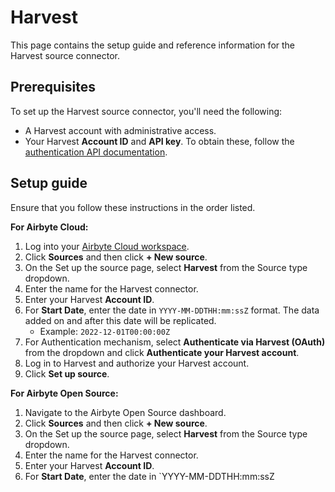 # Harvest

This page contains the setup guide and reference information for the Harvest source connector.

## Prerequisites

To set up the Harvest source connector, you'll need the following:

- A Harvest account with administrative access.
- Your Harvest **Account ID** and **API key**. To obtain these, follow the [authentication API documentation](https://help.getharvest.com/api-v2/authentication-api/authentication/authentication/).

## Setup guide

Ensure that you follow these instructions in the order listed.

**For Airbyte Cloud:**

1. Log into your [Airbyte Cloud workspace](https://cloud.airbyte.com/workspaces).
2. Click **Sources** and then click **+ New source**.
3. On the Set up the source page, select **Harvest** from the Source type dropdown.
4. Enter the name for the Harvest connector.
5. Enter your Harvest **Account ID**.
6. For **Start Date**, enter the date in `YYYY-MM-DDTHH:mm:ssZ` format. The data added on and after this date will be replicated.
   - Example: `2022-12-01T00:00:00Z`
7. For Authentication mechanism, select **Authenticate via Harvest (OAuth)** from the dropdown and click **Authenticate your Harvest account**.
8. Log in to Harvest and authorize your Harvest account.
9. Click **Set up source**.

**For Airbyte Open Source:**

1. Navigate to the Airbyte Open Source dashboard.
2. Click **Sources** and then click **+ New source**.
3. On the Set up the source page, select **Harvest** from the Source type dropdown.
4. Enter the name for the Harvest connector.
5. Enter your Harvest **Account ID**.
6. For **Start Date**, enter the date in `YYYY-MM-DDTHH:mm:ssZ